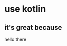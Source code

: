 [//]: # (ztitle: This is. A, title. it’s your's. Also 9)
[//]: # (zsubtitle: This is the subtitle)
[//]: # (zimage: http://placekitten.com/900/300)
[//]: # (ztags: kotlin, programming,java)

# use kotlin

## it's great because

hello there